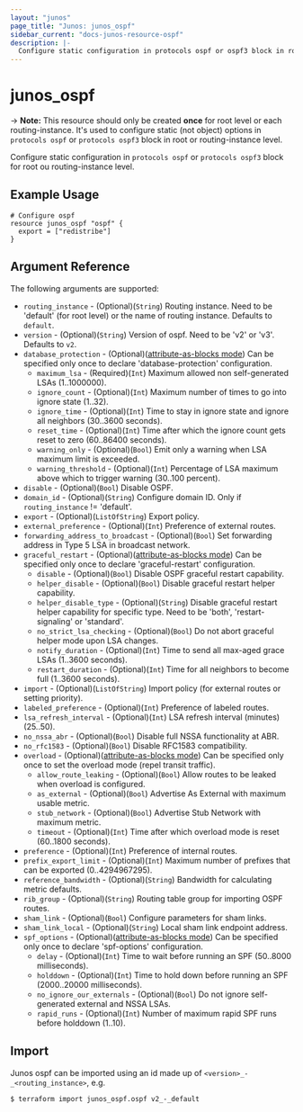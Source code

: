 ```yaml
---
layout: "junos"
page_title: "Junos: junos_ospf"
sidebar_current: "docs-junos-resource-ospf"
description: |-
  Configure static configuration in protocols ospf or ospf3 block in root or routing-instance level.
---
```


# junos_ospf

-> **Note:** This resource should only be created **once** for root level or each routing-instance. It's used to configure static (not object) options in `protocols ospf` or `protocols ospf3` block in root or routing-instance level.

Configure static configuration in `protocols ospf` or `protocols ospf3` block for root ou routing-instance level.

## Example Usage

```hcl
# Configure ospf
resource junos_ospf "ospf" {
  export = ["redistribe"]
}
```

## Argument Reference

The following arguments are supported:

* `routing_instance` - (Optional)(`String`) Routing instance. Need to be 'default' (for root level) or the name of routing instance. Defaults to `default`.
* `version` - (Optional)(`String`) Version of ospf. Need to be 'v2' or 'v3'. Defaults to `v2`.
* `database_protection` - (Optional)([attribute-as-blocks mode](https://www.terraform.io/docs/configuration/attr-as-blocks.html)) Can be specified only once to declare 'database-protection' configuration.
  * `maximum_lsa` - (Required)(`Int`) Maximum allowed non self-generated LSAs (1..1000000).
  * `ignore_count` - (Optional)(`Int`) Maximum number of times to go into ignore state (1..32).
  * `ignore_time` - (Optional)(`Int`) Time to stay in ignore state and ignore all neighbors (30..3600 seconds).
  * `reset_time` - (Optional)(`Int`) Time after which the ignore count gets reset to zero (60..86400 seconds).
  * `warning_only` - (Optional)(`Bool`) Emit only a warning when LSA maximum limit is exceeded.
  * `warning_threshold` - (Optional)(`Int`) Percentage of LSA maximum above which to trigger warning (30..100 percent).
* `disable` - (Optional)(`Bool`) Disable OSPF.
* `domain_id` - (Optional)(`String`) Configure domain ID. Only if `routing_instance` != 'default'.
* `export` - (Optional)(`ListOfString`) Export policy.
* `external_preference` - (Optional)(`Int`) Preference of external routes.
* `forwarding_address_to_broadcast` - (Optional)(`Bool`) Set forwarding address in Type 5 LSA in broadcast network.
* `graceful_restart` - (Optional)([attribute-as-blocks mode](https://www.terraform.io/docs/configuration/attr-as-blocks.html)) Can be specified only once to declare 'graceful-restart' configuration.
  * `disable` - (Optional)(`Bool`) Disable OSPF graceful restart capability.
  * `helper_disable` - (Optional)(`Bool`) Disable graceful restart helper capability.
  * `helper_disable_type` - (Optional)(`String`) Disable graceful restart helper capability for specific type. Need to be 'both', 'restart-signaling' or 'standard'.
  * `no_strict_lsa_checking` - (Optional)(`Bool`) Do not abort graceful helper mode upon LSA changes.
  * `notify_duration` - (Optional)(`Int`) Time to send all max-aged grace LSAs (1..3600 seconds).
  * `restart_duration` - (Optional)(`Int`) Time for all neighbors to become full (1..3600 seconds).
* `import` - (Optional)(`ListOfString`) Import policy (for external routes or setting priority).
* `labeled_preference` - (Optional)(`Int`) Preference of labeled routes.
* `lsa_refresh_interval` - (Optional)(`Int`) LSA refresh interval (minutes) (25..50).
* `no_nssa_abr` - (Optional)(`Bool`) Disable full NSSA functionality at ABR.
* `no_rfc1583` - (Optional)(`Bool`) Disable RFC1583 compatibility.
* `overload` - (Optional)([attribute-as-blocks mode](https://www.terraform.io/docs/configuration/attr-as-blocks.html)) Can be specified only once to set the overload mode (repel transit traffic).
  * `allow_route_leaking` - (Optional)(`Bool`) Allow routes to be leaked when overload is configured.
  * `as_external` - (Optional)(`Bool`) Advertise As External with maximum usable metric.
  * `stub_network` - (Optional)(`Bool`) Advertise Stub Network with maximum metric.
  * `timeout` - (Optional)(`Int`) Time after which overload mode is reset (60..1800 seconds).
* `preference` - (Optional)(`Int`) Preference of internal routes.
* `prefix_export_limit` - (Optional)(`Int`) Maximum number of prefixes that can be exported (0..4294967295).
* `reference_bandwidth` - (Optional)(`String`) Bandwidth for calculating metric defaults.
* `rib_group` - (Optional)(`String`) Routing table group for importing OSPF routes.
* `sham_link` - (Optional)(`Bool`) Configure parameters for sham links.
* `sham_link_local` - (Optional)(`String`) Local sham link endpoint address.
* `spf_options` - (Optional)([attribute-as-blocks mode](https://www.terraform.io/docs/configuration/attr-as-blocks.html)) Can be specified only once to declare 'spf-options' configuration.
  * `delay` - (Optional)(`Int`) Time to wait before running an SPF (50..8000 milliseconds).
  * `holddown` - (Optional)(`Int`) Time to hold down before running an SPF (2000..20000 milliseconds).
  * `no_ignore_our_externals` - (Optional)(`Bool`) Do not ignore self-generated external and NSSA LSAs.
  * `rapid_runs` - (Optional)(`Int`) Number of maximum rapid SPF runs before holddown (1..10).

## Import

Junos ospf can be imported using an id made up of `<version>_-_<routing_instance>`, e.g.

```shell
$ terraform import junos_ospf.ospf v2_-_default
```
